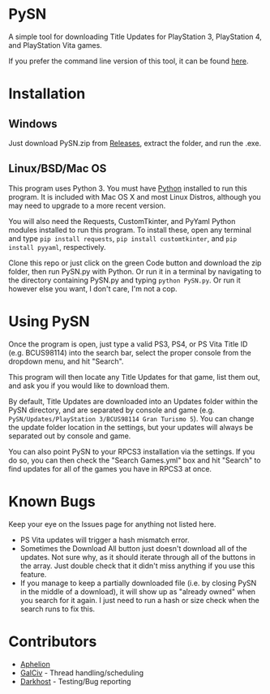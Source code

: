 # PySN
A simple tool for downloading Title Updates for PlayStation 3, PlayStation 4, and PlayStation Vita games.

If you prefer the command line version of this tool, it can be found [here](https://github.com/AphelionWasTaken/PySN_CMD).

Installation
============
Windows
------------------------
Just download PySN.zip from [Releases](https://github.com/AphelionWasTaken/PySN/releases/latest), extract the folder, and run the .exe.

Linux/BSD/Mac OS
------------------------
This program uses Python 3. You must have [Python](https://www.python.org/downloads/) installed to run this program. It is included with Mac OS X and most Linux Distros, although you may need to upgrade to a more recent version.

You will also need the Requests, CustomTkinter, and PyYaml Python modules installed to run this program. To install these, open any terminal and type `pip install requests`, `pip install customtkinter`, and `pip install pyyaml`, respectively.

Clone this repo or just click on the green Code button and download the zip folder, then run PySN.py with Python. Or run it in a terminal by navigating to the directory containing PySN.py and typing `python PySN.py`. Or run it however else you want, I don't care, I'm not a cop.

Using PySN
============
Once the program is open, just type a valid PS3, PS4, or PS Vita Title ID (e.g. BCUS98114) into the search bar, select the proper console from the dropdown menu, and hit "Search".

This program will then locate any Title Updates for that game, list them out, and ask you if you would like to download them.

By default, Title Updates are downloaded into an Updates folder within the PySN directory, and are separated by console and game (e.g. `PySN/Updates/PlayStation 3/BCUS98114 Gran Turismo 5`). You can change the update folder location in the settings, but your updates will always be separated out by console and game.

You can also point PySN to your RPCS3 installation via the settings. If you do so, you can then check the "Search Games.yml" box and hit "Search" to find updates for all of the games you have in RPCS3 at once.

Known Bugs
============
Keep your eye on the Issues page for anything not listed here.
- PS Vita updates will trigger a hash mismatch error.
- Sometimes the Download All button just doesn't download all of the updates. Not sure why, as it should iterate through all of the buttons in the array. Just double check that it didn't miss anything if you use this feature.
- If you manage to keep a partially downloaded file (i.e. by closing PySN in the middle of a download), it will show up as "already owned" when you search for it again. I just need to run a hash or size check when the search runs to fix this.

Contributors
============
- [Aphelion](https://github.com/AphelionWasTaken)
- [GalCiv](https://github.com/RipleyTom) - Thread handling/scheduling
- [Darkhost](https://github.com/Darkhost1999) - Testing/Bug reporting
